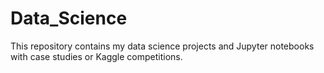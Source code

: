 # Data_Science
This repository contains my data science projects and Jupyter notebooks with case studies or Kaggle competitions.
